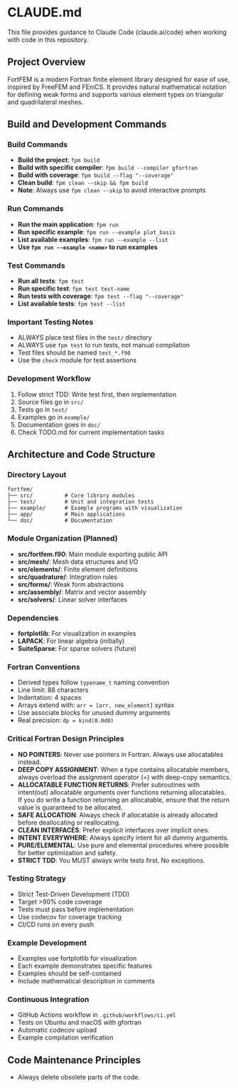 # CLAUDE.md

This file provides guidance to Claude Code (claude.ai/code) when working with code in this repository.

## Project Overview

FortFEM is a modern Fortran finite element library designed for ease of use, inspired by FreeFEM and FEniCS. It provides natural mathematical notation for defining weak forms and supports various element types on triangular and quadrilateral meshes.

## Build and Development Commands

### Build Commands
- **Build the project**: `fpm build`
- **Build with specific compiler**: `fpm build --compiler gfortran`
- **Build with coverage**: `fpm build --flag "--coverage"`
- **Clean build**: `fpm clean --skip && fpm build`
- **Note**: Always use `fpm clean --skip` to avoid interactive prompts

### Run Commands
- **Run the main application**: `fpm run`
- **Run specific example**: `fpm run --example plot_basis`
- **List available examples**: `fpm run --example --list`
- **Use `fpm run --example <name>` to run examples**

### Test Commands
- **Run all tests**: `fpm test`
- **Run specific test**: `fpm test test-name`
- **Run tests with coverage**: `fpm test --flag "--coverage"`
- **List available tests**: `fpm test --list`

### Important Testing Notes
- ALWAYS place test files in the `test/` directory
- ALWAYS use `fpm test` to run tests, not manual compilation
- Test files should be named `test_*.f90`
- Use the `check` module for test assertions

### Development Workflow
1. Follow strict TDD: Write test first, then implementation
2. Source files go in `src/`
3. Tests go in `test/`
4. Examples go in `example/`
5. Documentation goes in `doc/`
6. Check TODO.md for current implementation tasks

## Architecture and Code Structure

### Directory Layout
```
fortfem/
├── src/          # Core library modules
├── test/         # Unit and integration tests
├── example/      # Example programs with visualization
├── app/          # Main applications
└── doc/          # Documentation
```

### Module Organization (Planned)
- **src/fortfem.f90**: Main module exporting public API
- **src/mesh/**: Mesh data structures and I/O
- **src/elements/**: Finite element definitions
- **src/quadrature/**: Integration rules
- **src/forms/**: Weak form abstractions
- **src/assembly/**: Matrix and vector assembly
- **src/solvers/**: Linear solver interfaces

### Dependencies
- **fortplotlib**: For visualization in examples
- **LAPACK**: For linear algebra (initially)
- **SuiteSparse**: For sparse solvers (future)

### Fortran Conventions
- Derived types follow `typename_t` naming convention
- Line limit: 88 characters
- Indentation: 4 spaces
- Arrays extend with: `arr = [arr, new_element]` syntax
- Use associate blocks for unused dummy arguments
- Real precision: `dp = kind(0.0d0)`

### Critical Fortran Design Principles
- **NO POINTERS**: Never use pointers in Fortran. Always use allocatables instead.
- **DEEP COPY ASSIGNMENT**: When a type contains allocatable members, always overload the assignment operator (=) with deep-copy semantics.
- **ALLOCATABLE FUNCTION RETURNS**: Prefer subroutines with intent(out) allocatable arguments over functions returning allocatables. If you do write a function returning an allocatable, ensure that the return value is guaranteed to be allocated.
- **SAFE ALLOCATION**: Always check if allocatable is already allocated before deallocating or reallocating.
- **CLEAN INTERFACES**: Prefer explicit interfaces over implicit ones.
- **INTENT EVERYWHERE**: Always specify intent for all dummy arguments.
- **PURE/ELEMENTAL**: Use pure and elemental procedures where possible for better optimization and safety.
- **STRICT TDD**: You MUST always write tests first. No exceptions.

### Testing Strategy
- Strict Test-Driven Development (TDD)
- Target >90% code coverage
- Tests must pass before implementation
- Use codecov for coverage tracking
- CI/CD runs on every push

### Example Development
- Examples use fortplotlib for visualization
- Each example demonstrates specific features
- Examples should be self-contained
- Include mathematical description in comments

### Continuous Integration
- GitHub Actions workflow in `.github/workflows/ci.yml`
- Tests on Ubuntu and macOS with gfortran
- Automatic codecov upload
- Example compilation verification

## Code Maintenance Principles
- Always delete obsolete parts of the code.